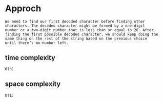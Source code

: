 # Approch

    We need to find our first decoded character before finding other characters. The decoded character might be formed by a one-digit number or a two-digit number that is less than or equal to 26. After finding the first possible decoded character, we should keep doing the same thing on the rest of the string based on the previous choice until there’s no number left.

## time complexity 
    O(n)
## space complexity 
    O(1)